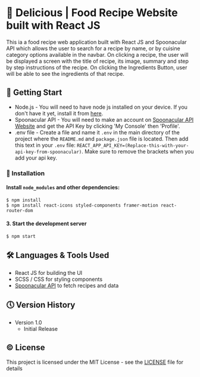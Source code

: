 # 🍕 Delicious | Food Recipe Website built with React JS

This ia a food recipe web application built with React JS and Spoonacular API which allows the user to search for a recipe by name, or by cuisine category options available in the navbar. On clicking a recipe, the user will be displayed a screen with the title of recipe, its image, summary and step by step instructions of the recipe. On clicking the Ingredients Button, user will be able to see the ingredients of that recipe.

## 🔧 Getting Start

- Node.js - You will need to have node js installed on your device. If you don't have it yet, install it from [here](https://nodejs.org/en/).
- Spoonacular API - You will need to make an account on [Spoonacular API Website](https://spoonacular.com/food-api) and get the API Key by clicking 'My Console' then 'Profile'.
- .env file - Create a file and name it `.env` in the main directory of the project where the `README.md` and `package.json` file is located. Then add this text in your `.env` file: `REACT_APP_API_KEY=(Replace-this-with-your-api-key-from-spoonacular)`. Make sure to remove the brackets when you add your api key.

### 📍 Installation

#### Install `node_modules` and other dependencies:

    $ npm install
    $ npm install react-icons styled-components framer-motion react-router-dom

#### 3. Start the development server

    $ npm start

## 🛠 Languages & Tools Used

- React JS for building the UI
- SCSS / CSS for styling components
- [Spoonacular API](https://spoonacular.com/food-api) to fetch recipes and data

## 🕔 Version History

- Version 1.0
  - Initial Release
 
## ©️ License

This project is licensed under the MIT License - see the [LICENSE](LICENSE) file for details
